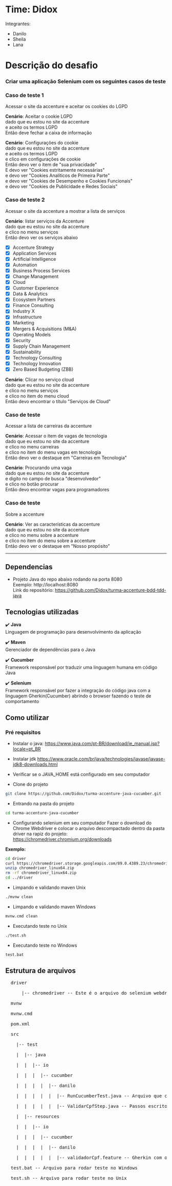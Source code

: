 # Time: Didox
Integrantes: <br>
<ul>
  <li>Danilo</li>
  <li>Sheila</li>
  <li>Lana</li>
</ul>

# Descrição do desafio
### Criar uma aplicação Selenium com os seguintes casos de teste
### Caso de teste 1
Acessar o site da accenture e aceitar os cookies do LGPD<br>

<b>Cenário</b>: Aceitar o cookie LGPD<br>
dado que eu estou no site da accenture<br>
e aceito os termos LGPD<br>
Então deve fechar a caixa de informação<br>

<b>Cenário</b>: Configurações do cookie<br>
dado que eu estou no site da accenture<br>
e aceito os termos LGPD<br>
e clico em configurações de cookie<br>
Então devo ver o item de "sua privacidade"<br>
E devo ver "Cookies estritamente necessárias"<br>
e devo ver "Cookies Analíticos de Primeira Parte"<br>
e devo ver "Cookies de Desempenho e Cookies Funcionais"<br>
e devo ver "Cookies de Publicidade e Redes Sociais"<br>

### Caso de teste 2
Acessar o site da accenture a mostrar a lista de serviços<br>

<b>Cenário</b>: listar serviços da Accenture<br>
dado que eu estou no site da accenture<br>
e clico no menu serviços<br>
Então devo ver os serviços abaixo<br>
- [x] Accenture Strategy
- [x] Application Services
- [x] Artificial Intelligence
- [x] Automation
- [x] Business Process Services
- [x] Change Management
- [x] Cloud
- [x] Customer Experience
- [x] Data & Analytics
- [x] Ecosystem Partners
- [x] Finance Consulting
- [x] Industry X
- [x] Infrastructure
- [x] Marketing
- [x] Mergers & Acquisitions (M&A)
- [x] Operating Models
- [x] Security
- [x] Supply Chain Management
- [x] Sustainability
- [x] Technology Consulting
- [x] Technology Innovation
- [x] Zero Based Budgeting (ZBB)

<b>Cenário</b>: Clicar no serviço cloud<br>
dado que eu estou no site da accenture<br>
e clico no menu serviços<br>
e clico no item do menu cloud<br>
Então devo encontrar o título "Serviços de Cloud"<br>

### Caso de teste
Acessar a lista de carreiras da accenture<br>

<b>Cenário</b>: Acessar o item de vagas de tecnologia<br>
dado que eu estou no site da accenture<br>
e clico no menu carreiras<br>
e clico no item do menu vagas em tecnologia<br>
Então devo ver o destaque em "Carreiras em Tecnologia"<br>

<b>Cenário</b>: Procurando uma vaga<br>
dado que eu estou no site da accenture<br>
e digito no campo de busca "desenvolvedor"<br>
e clico no botão procurar<br>
Então devo encontrar vagas para programadores<br>

### Caso de teste
Sobre a accenture<br>

<b>Cenário</b>: Ver as características da accenture<br>
dado que eu estou no site da accenture<br>
e clico no menu sobre a accenture<br>
e clico no item do menu sobre a accenture<br>
Então devo ver o destaque em "Nosso propósito"<br>

--------------------------------------------------------------------
## Dependencias
- Projeto Java do repo abaixo rodando na porta 8080<br>
Exemplo: http://localhost:8080 <br>
Link do repositório: https://github.com/Didox/turma-accenture-bdd-tdd-java <br>


## Tecnologias utilizadas
:heavy_check_mark: <b>Java</b><br>
Linguagem de programação para desenvolvimento da aplicação<br>

:heavy_check_mark: <b>Maven</b><br>
Gerenciador de dependências para o Java<br>

:heavy_check_mark: <b>Cucumber</b><br>
Framework responsável por traduzir uma linguagem humana em código Java<br>

:heavy_check_mark: <b>Selenium</b><br>
Framework responsável por fazer a integração do código java com a linguagem Gherkin(Cucumber) abrindo o browser fazendo o teste de comportamento<br>

## Como utilizar
### Pré requisitos
- Instalar o java:
https://www.java.com/pt-BR/download/ie_manual.jsp?locale=pt_BR
- Instalar jdk
https://www.oracle.com/br/java/technologies/javase/javase-jdk8-downloads.html
- Verificar se o JAVA_HOME está configurado em seu computador



- Clone do projeto
 ```bash
git clone https://github.com/Didox/turma-accenture-java-cucumber.git
 ```

- Entrando na pasta do projeto
 ```bash
cd turma-accenture-java-cucumber
 ```

- Configurando selenium em seu computador
Fazer o download do Chrome Webdriver e colocar o arquivo descompactado dentro da pasta driver na rapiz do projeto:<br>
https://chromedriver.chromium.org/downloads<br>

<b>Exemplo:</b><br>
 ```bash
cd driver
curl https://chromedriver.storage.googleapis.com/89.0.4389.23/chromedriver_linux64.zip
unzip chromedriver_linux64.zip
rm -rf chromedriver_linux64.zip
cd ../driver
 ```

- Limpando e validando maven Unix
 ```bash
./mvnw clean
 ```
 
- Limpando e validando maven Windows
 ```bash
mvnw.cmd clean
 ```

- Executando teste no Unix
 ```bash
./test.sh
 ```

- Executando teste no Windows
 ```bash
test.bat
 ```

## Estrutura de arquivos
<pre>
  driver <br>
      |-- chromedriver -- Este é o arquivo do selenium webdriver, substitua este arquivo com a versão da sua máquina<br>
  mvnw<br>
  mvnw.cmd<br>
  pom.xml<br>
  src<br>
    |-- test<br>
    |  |-- java<br>
    |  |  |-- io<br>
    |  |  |  |-- cucumber<br>
    |  |  |  |  |-- danilo<br>
    |  |  |  |  |  |-- RunCucumberTest.java -- Arquivo que configura a inicialização do Java test <br> 
    |  |  |  |  |  |-- ValidarCpfStep.java -- Passos escritos em java com selenium abrindo o browser e testando a aplicação<br>
    |  |-- resources<br>
    |  |  |-- io<br>
    |  |  |  |-- cucumber<br>
    |  |  |  |  |-- danilo<br>
    |  |  |  |  |  |-- validadorCpf.feature -- Gherkin com os cenários de teste de acordo com o meu cliente<br>
  test.bat -- Arquivo para rodar teste no Windows<br>
  test.sh -- Arquivo para rodar teste no Unix<br>
</pre>